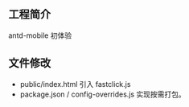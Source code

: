 ## 工程简介

antd-mobile 初体验

## 文件修改

- public/index.html 引入 fastclick.js
- package.json / config-overrides.js 实现按需打包。